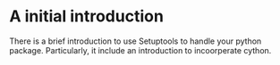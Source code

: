 # A initial introduction

There is a brief introduction to use Setuptools to handle your python package. Particularly, it include an introduction to incoorperate cython. 


